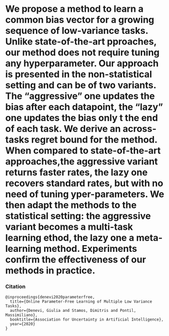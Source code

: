 # We propose a method to learn a common bias vector for a growing sequence of low-variance tasks. Unlike state-of-the-art  pproaches, our method does not require tuning any hyperparameter. Our approach is presented in the non-statistical setting and can be of two variants. The “aggressive” one updates the bias after each datapoint, the “lazy” one updates the bias only  t the end of each task. We derive an across-tasks regret bound for the method. When compared to state-of-the-art approaches,the aggressive variant returns faster rates, the lazy one recovers standard rates, but with no need of tuning  yper-parameters. We then adapt the methods to the statistical setting: the aggressive variant becomes a multi-task learning ethod, the lazy one a meta-learning method. Experiments confirm the effectiveness of our methods in practice.

### Citation

```
@inproceedings{denevi2020parameterfree,
  title={Online Parameter-Free Learning of Multiple Low Variance Tasks},
  author={Denevi, Giulia and Stamos, Dimitris and Pontil, Massimiliano},
  booktitle={Association for Uncertainty in Artificial Intelligence},
  year={2020}
}
```
